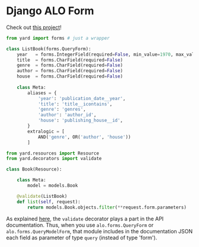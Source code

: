 # Django ALO Form

Check out [this project](https://github.com/laginha/django-alo-forms)!

```python
from yard import forms # just a wrapper

class ListBook(forms.QueryForm):
    year   = forms.IntegerField(required=False, min_value=1970, max_value=2012)
    title  = forms.CharField(required=False)
    genre  = forms.CharField(required=False)
    author = forms.CharField(required=False)
    house  = forms.CharField(required=False)
    
    class Meta:
        aliases = {
            'year': 'publication_date__year',
            'title': 'title__icontains',
            'genre': 'genres',
            'author': 'author_id',
            'house': 'publishing_house__id',
        }
        extralogic = [
            AND('genre', OR('author', 'house'))   
        ]
```

```python
from yard.resources import Resource
from yard.decorators import validate

class Book(Resource):

    class Meta:
        model = models.Book

    @validate(ListBook)
    def list(self, request):
        return models.Book.objects.filter(**request.form.parameters)
```

As explained [here](meta/documentation.md), the `validate` decorator plays a part in the API documentation. Thus, when you use `alo.forms.QueryForm` or `alo.forms.QueryModelForm`, that module includes in the documentation JSON each field as parameter  of type `query` (instead of type 'form').

